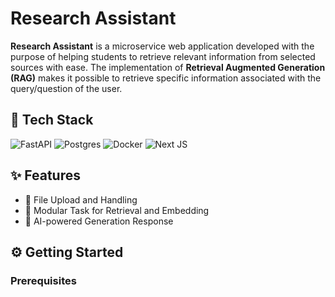 # Research Assistant

**Research Assistant** is a microservice web application developed with the purpose of helping students to retrieve relevant information from selected sources with ease. The implementation of **Retrieval Augmented Generation (RAG)** makes it possible to retrieve specific information associated with the query/question of the user. 

## 🚀 Tech Stack
![FastAPI](https://img.shields.io/badge/FastAPI-005571?style=for-the-badge&logo=fastapi)
![Postgres](https://img.shields.io/badge/postgres-%23316192.svg?style=for-the-badge&logo=postgresql&logoColor=white)
![Docker](https://img.shields.io/badge/docker-%230db7ed.svg?style=for-the-badge&logo=docker&logoColor=white)
![Next JS](https://img.shields.io/badge/Next-black?style=for-the-badge&logo=next.js&logoColor=white)

## ✨ Features
- 📝 File Upload and Handling
- 👥 Modular Task for Retrieval and Embedding
- 🧠 AI-powered Generation Response

## ⚙️ Getting Started

### Prerequisites
